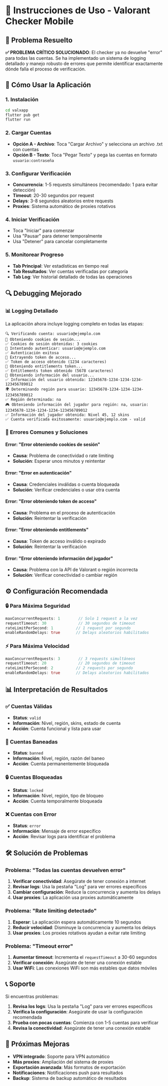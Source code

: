 # 📱 Instrucciones de Uso - Valorant Checker Mobile

## 🎯 Problema Resuelto

**✅ PROBLEMA CRÍTICO SOLUCIONADO**: El checker ya no devuelve "error" para todas las cuentas. Se ha implementado un sistema de logging detallado y manejo robusto de errores que permite identificar exactamente dónde falla el proceso de verificación.

## 🚀 Cómo Usar la Aplicación

### 1. **Instalación**
```bash
cd valxapp
flutter pub get
flutter run
```

### 2. **Cargar Cuentas**
- **Opción A - Archivo**: Toca "Cargar Archivo" y selecciona un archivo .txt con cuentas
- **Opción B - Texto**: Toca "Pegar Texto" y pega las cuentas en formato `usuario:contraseña`

### 3. **Configurar Verificación**
- **Concurrencia**: 1-5 requests simultáneos (recomendado: 1 para evitar detección)
- **Timeout**: 20-30 segundos por request
- **Delays**: 3-8 segundos aleatorios entre requests
- **Proxies**: Sistema automático de proxies rotativos

### 4. **Iniciar Verificación**
- Toca "Iniciar" para comenzar
- Usa "Pausar" para detener temporalmente
- Usa "Detener" para cancelar completamente

### 5. **Monitorear Progreso**
- **Tab Principal**: Ver estadísticas en tiempo real
- **Tab Resultados**: Ver cuentas verificadas por categoría
- **Tab Log**: Ver historial detallado de todas las operaciones

## 🔍 Debugging Mejorado

### 📊 Logging Detallado
La aplicación ahora incluye logging completo en todas las etapas:

```
🔍 Verificando cuenta: usuario@ejemplo.com
🍪 Obteniendo cookies de sesión...
✅ Cookies de sesión obtenidas: 3 cookies
🔐 Intentando autenticar: usuario@ejemplo.com
✅ Autenticación exitosa
🔑 Extrayendo token de acceso...
✅ Token de acceso obtenido (1234 caracteres)
🎫 Obteniendo entitlements token...
✅ Entitlements token obtenido (5678 caracteres)
👤 Obteniendo información del usuario...
✅ Información del usuario obtenida: 12345678-1234-1234-1234-123456789012
🌍 Determinando región para usuario: 12345678-1234-1234-1234-123456789012
✅ Región determinada: na
🎮 Obteniendo información del jugador para región: na, usuario: 12345678-1234-1234-1234-123456789012
✅ Información del jugador obtenida: Nivel 45, 12 skins
✅ Cuenta verificada exitosamente: usuario@ejemplo.com - valid
```

### 🚨 Errores Comunes y Soluciones

#### Error: "Error obteniendo cookies de sesión"
- **Causa**: Problema de conectividad o rate limiting
- **Solución**: Esperar unos minutos y reintentar

#### Error: "Error en autenticación"
- **Causa**: Credenciales inválidas o cuenta bloqueada
- **Solución**: Verificar credenciales o usar otra cuenta

#### Error: "Error obteniendo token de acceso"
- **Causa**: Problema en el proceso de autenticación
- **Solución**: Reintentar la verificación

#### Error: "Error obteniendo entitlements"
- **Causa**: Token de acceso inválido o expirado
- **Solución**: Reintentar la verificación

#### Error: "Error obteniendo información del jugador"
- **Causa**: Problema con la API de Valorant o región incorrecta
- **Solución**: Verificar conectividad o cambiar región

## ⚙️ Configuración Recomendada

### 🔒 Para Máxima Seguridad
```dart
maxConcurrentRequests: 1        // Solo 1 request a la vez
requestTimeout: 30              // 30 segundos de timeout
rateLimitPerSecond: 1          // 1 request por segundo
enableRandomDelays: true       // Delays aleatorios habilitados
```

### ⚡ Para Máxima Velocidad
```dart
maxConcurrentRequests: 3        // 3 requests simultáneos
requestTimeout: 20              // 20 segundos de timeout
rateLimitPerSecond: 2          // 2 requests por segundo
enableRandomDelays: true       // Delays aleatorios habilitados
```

## 📊 Interpretación de Resultados

### ✅ Cuentas Válidas
- **Status**: `valid`
- **Información**: Nivel, región, skins, estado de cuenta
- **Acción**: Cuenta funcional y lista para usar

### 🚫 Cuentas Baneadas
- **Status**: `banned`
- **Información**: Nivel, región, razón del baneo
- **Acción**: Cuenta permanentemente bloqueada

### 🔒 Cuentas Bloqueadas
- **Status**: `locked`
- **Información**: Nivel, región, tipo de bloqueo
- **Acción**: Cuenta temporalmente bloqueada

### ❌ Cuentas con Error
- **Status**: `error`
- **Información**: Mensaje de error específico
- **Acción**: Revisar logs para identificar el problema

## 🛠️ Solución de Problemas

### Problema: "Todas las cuentas devuelven error"
1. **Verificar conectividad**: Asegúrate de tener conexión a internet
2. **Revisar logs**: Usa la pestaña "Log" para ver errores específicos
3. **Cambiar configuración**: Reduce la concurrencia y aumenta los delays
4. **Usar proxies**: La aplicación usa proxies automáticamente

### Problema: "Rate limiting detectado"
1. **Esperar**: La aplicación espera automáticamente 10 segundos
2. **Reducir velocidad**: Disminuye la concurrencia y aumenta los delays
3. **Usar proxies**: Los proxies rotativos ayudan a evitar rate limiting

### Problema: "Timeout error"
1. **Aumentar timeout**: Incrementa el `requestTimeout` a 30-60 segundos
2. **Verificar conexión**: Asegúrate de tener una conexión estable
3. **Usar WiFi**: Las conexiones WiFi son más estables que datos móviles

## 📞 Soporte

Si encuentras problemas:
1. **Revisa los logs**: Usa la pestaña "Log" para ver errores específicos
2. **Verifica la configuración**: Asegúrate de usar la configuración recomendada
3. **Prueba con pocas cuentas**: Comienza con 1-5 cuentas para verificar
4. **Revisa la conectividad**: Asegúrate de tener una conexión estable

## 🎯 Próximas Mejoras

- **VPN integrado**: Soporte para VPN automático
- **Más proxies**: Ampliación del sistema de proxies
- **Exportación avanzada**: Más formatos de exportación
- **Notificaciones**: Notificaciones push para resultados
- **Backup**: Sistema de backup automático de resultados
